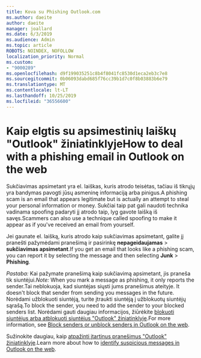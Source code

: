 ```yaml
---
title: Kova su Phishing Outlook.com
ms.author: daeite
author: daeite
manager: joallard
ms.date: 6/3/2019
ms.audience: Admin
ms.topic: article
ROBOTS: NOINDEX, NOFOLLOW
localization_priority: Normal
ms.custom:
- "9000289"
ms.openlocfilehash: d9f199035251c8b4f8041fc8530d1eca2eb3c7e8
ms.sourcegitcommit: 0b06093dabd685f76cc39b1d7c0f8b03883b6e79
ms.translationtype: MT
ms.contentlocale: lt-LT
ms.lasthandoff: 10/25/2019
ms.locfileid: "36556600"
---
```

# <a name="how-to-deal-with-a-phishing-email-in-outlook-on-the-web"></a><span data-ttu-id="baaaa-102">Kaip elgtis su apsimestinių laiškų "Outlook" žiniatinklyje</span><span class="sxs-lookup"><span data-stu-id="baaaa-102">How to deal with a phishing email in Outlook on the web</span></span>

<span data-ttu-id="baaaa-103">Sukčiavimas apsimetant yra el. laiškas, kuris atrodo teisėtas, tačiau iš tikrųjų yra bandymas pavogti jūsų asmeninę informaciją arba pinigus.</span><span class="sxs-lookup"><span data-stu-id="baaaa-103">A phishing scam is an email that appears legitimate but is actually an attempt to steal your personal information or money.</span></span> <span data-ttu-id="baaaa-104">Sukčiai taip pat gali naudoti technika vadinama spoofing padaryti jį atrodo taip, lyg gavote laišką iš savęs.</span><span class="sxs-lookup"><span data-stu-id="baaaa-104">Scammers can also use a technique called spoofing to make it appear as if you've received an email from yourself.</span></span>

<span data-ttu-id="baaaa-105">Jei gaunate el. laišką, kuris atrodo kaip sukčiavimas apsimetant, galite jį pranešti pažymėdami pranešimą ir pasirinkę **nepageidaujamas** > **sukčiavimas apsimetant**.</span><span class="sxs-lookup"><span data-stu-id="baaaa-105">If you get an email that looks like a phishing scam, you can report it by selecting the message and then selecting **Junk** > **Phishing**.</span></span>

<span data-ttu-id="baaaa-106">*Pastaba:* Kai pažymate pranešimą kaip sukčiavimą apsimetant, jis praneša tik siuntėjui.</span><span class="sxs-lookup"><span data-stu-id="baaaa-106">*Note:* When you mark a message as phishing, it only reports the sender.</span></span><span data-ttu-id="baaaa-107">Tai neblokuoja, kad siuntėjas siųsti jums pranešimus ateityje.</span><span class="sxs-lookup"><span data-stu-id="baaaa-107"> It doesn't block that sender from sending you messages in the future.</span></span> <span data-ttu-id="baaaa-108">Norėdami užblokuoti siuntėją, turite įtraukti siuntėją į užblokuotų siuntėjų sąrašą.</span><span class="sxs-lookup"><span data-stu-id="baaaa-108">To block the sender, you need to add the sender to your blocked senders list.</span></span> <span data-ttu-id="baaaa-109">Norėdami gauti daugiau informacijos, žiūrėkite [blokuoti siuntėjus arba atblokuoti siuntėjus "Outlook" žiniatinklyje](https://support.office.com/article/9bf812d4-6995-4d19-901a-76d6e26939b0).</span><span class="sxs-lookup"><span data-stu-id="baaaa-109">For more information, see [Block senders or unblock senders in Outlook on the web](https://support.office.com/article/9bf812d4-6995-4d19-901a-76d6e26939b0).</span></span>

<span data-ttu-id="baaaa-110">Sužinokite daugiau, kaip [atpažinti įtartinus pranešimus "Outlook" žiniatinklyje](https://support.office.com/article/3d44102b-6ce3-4f7c-a359-b623bec82206).</span><span class="sxs-lookup"><span data-stu-id="baaaa-110">Learn more about how to [identify suspicious messages in Outlook on the web](https://support.office.com/article/3d44102b-6ce3-4f7c-a359-b623bec82206).</span></span>